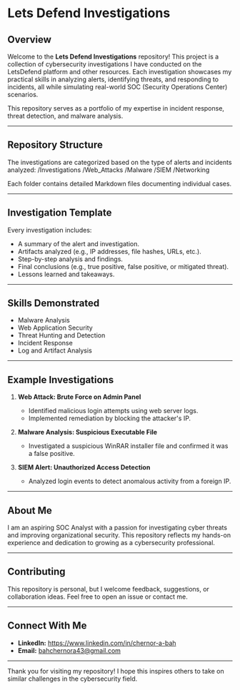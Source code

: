 # Lets Defend Investigations

## Overview
Welcome to the **Lets Defend Investigations** repository! This project is a collection of cybersecurity investigations I have conducted on the LetsDefend platform and other resources. Each investigation showcases my practical skills in analyzing alerts, identifying threats, and responding to incidents, all while simulating real-world SOC (Security Operations Center) scenarios.

This repository serves as a portfolio of my expertise in incident response, threat detection, and malware analysis.

---

## Repository Structure
The investigations are categorized based on the type of alerts and incidents analyzed:
/Investigations /Web_Attacks /Malware /SIEM /Networking

Each folder contains detailed Markdown files documenting individual cases.

---

## Investigation Template
Every investigation includes:
- A summary of the alert and investigation.
- Artifacts analyzed (e.g., IP addresses, file hashes, URLs, etc.).
- Step-by-step analysis and findings.
- Final conclusions (e.g., true positive, false positive, or mitigated threat).
- Lessons learned and takeaways.

---

## Skills Demonstrated
- Malware Analysis
- Web Application Security
- Threat Hunting and Detection
- Incident Response
- Log and Artifact Analysis

---

## Example Investigations
1. **Web Attack: Brute Force on Admin Panel**  
   - Identified malicious login attempts using web server logs.  
   - Implemented remediation by blocking the attacker's IP.

2. **Malware Analysis: Suspicious Executable File**  
   - Investigated a suspicious WinRAR installer file and confirmed it was a false positive.  

3. **SIEM Alert: Unauthorized Access Detection**  
   - Analyzed login events to detect anomalous activity from a foreign IP.  

---

## About Me
I am an aspiring SOC Analyst with a passion for investigating cyber threats and improving organizational security. This repository reflects my hands-on experience and dedication to growing as a cybersecurity professional.

---

## Contributing
This repository is personal, but I welcome feedback, suggestions, or collaboration ideas. Feel free to open an issue or contact me.

---

## Connect With Me
- **LinkedIn:** https://www.linkedin.com/in/chernor-a-bah
- **Email:** bahchernora43@gmail.com

---

Thank you for visiting my repository! I hope this inspires others to take on similar challenges in the cybersecurity field.

